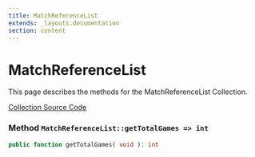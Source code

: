 ```yaml
---
title: MatchReferenceList
extends: _layouts.documentation
section: content
---
```


# MatchReferenceList

This page describes the methods for the MatchReferenceList Collection.

[Collection Source Code](https://github.com/supergrecko/RiotQuest/blob/master/src/RiotQuest/Components/Collections/MatchReferenceList.php)

### Method <code>MatchReferenceList::getTotalGames => int</code>

```php
public function getTotalGames( void ): int
```
    
